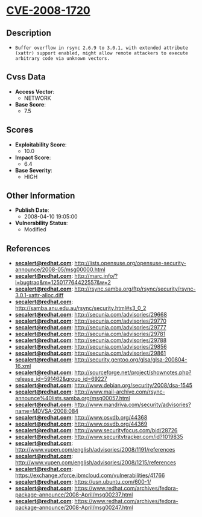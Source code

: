 
# [CVE-2008-1720](http://lists.opensuse.org/opensuse-security-announce/2008-05/msg00000.html)

## Description

- `Buffer overflow in rsync 2.6.9 to 3.0.1, with extended attribute (xattr) support enabled, might allow remote attackers to execute arbitrary code via unknown vectors.`

## Cvss Data

- **Access Vector**:
  - NETWORK
- **Base Score**:
  - 7.5

## Scores

- **Exploitability Score**:
  - 10.0
- **Impact Score**:
  - 6.4
- **Base Severity**:
  - HIGH

## Other Information

- **Publish Date**:
  - 2008-04-10 19:05:00
- **Vulnerability Status**:
  - Modified

## References

- **secalert@redhat.com**: http://lists.opensuse.org/opensuse-security-announce/2008-05/msg00000.html
- **secalert@redhat.com**: http://marc.info/?l=bugtraq&m=125017764422557&w=2
- **secalert@redhat.com**: http://rsync.samba.org/ftp/rsync/security/rsync-3.0.1-xattr-alloc.diff
- **secalert@redhat.com**: http://samba.anu.edu.au/rsync/security.html#s3_0_2
- **secalert@redhat.com**: http://secunia.com/advisories/29668
- **secalert@redhat.com**: http://secunia.com/advisories/29770
- **secalert@redhat.com**: http://secunia.com/advisories/29777
- **secalert@redhat.com**: http://secunia.com/advisories/29781
- **secalert@redhat.com**: http://secunia.com/advisories/29788
- **secalert@redhat.com**: http://secunia.com/advisories/29856
- **secalert@redhat.com**: http://secunia.com/advisories/29861
- **secalert@redhat.com**: http://security.gentoo.org/glsa/glsa-200804-16.xml
- **secalert@redhat.com**: http://sourceforge.net/project/shownotes.php?release_id=591462&group_id=69227
- **secalert@redhat.com**: http://www.debian.org/security/2008/dsa-1545
- **secalert@redhat.com**: http://www.mail-archive.com/rsync-announce%40lists.samba.org/msg00057.html
- **secalert@redhat.com**: http://www.mandriva.com/security/advisories?name=MDVSA-2008:084
- **secalert@redhat.com**: http://www.osvdb.org/44368
- **secalert@redhat.com**: http://www.osvdb.org/44369
- **secalert@redhat.com**: http://www.securityfocus.com/bid/28726
- **secalert@redhat.com**: http://www.securitytracker.com/id?1019835
- **secalert@redhat.com**: http://www.vupen.com/english/advisories/2008/1191/references
- **secalert@redhat.com**: http://www.vupen.com/english/advisories/2008/1215/references
- **secalert@redhat.com**: https://exchange.xforce.ibmcloud.com/vulnerabilities/41766
- **secalert@redhat.com**: https://usn.ubuntu.com/600-1/
- **secalert@redhat.com**: https://www.redhat.com/archives/fedora-package-announce/2008-April/msg00237.html
- **secalert@redhat.com**: https://www.redhat.com/archives/fedora-package-announce/2008-April/msg00247.html
